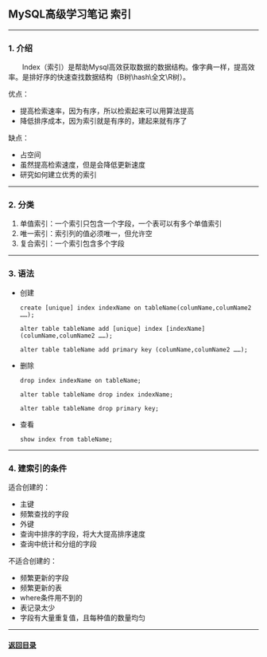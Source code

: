 ## MySQL高级学习笔记 索引
---
### 1. 介绍

&emsp;&emsp;Index（索引）是帮助Mysql高效获取数据的数据结构。像字典一样，提高效率。是排好序的快速查找数据结构（B树\hash\全文\R树）。

优点：

+ 提高检索速率，因为有序，所以检索起来可以用算法提高
+ 降低排序成本，因为索引就是有序的，建起来就有序了

缺点：

+ 占空间
+ 虽然提高检索速度，但是会降低更新速度
+ 研究如何建立优秀的索引

---
### 2. 分类

1. 单值索引：一个索引只包含一个字段，一个表可以有多个单值索引
2. 唯一索引：索引列的值必须唯一，但允许空
3. 复合索引：一个索引包含多个字段


---
### 3. 语法 

+ 创建 

    ```
    create [unique] index indexName on tableName(columName,columName2 ……);

    alter table tableName add [unique] index [indexName]  (columName,columName2 ……);
    
    alter table tableName add primary key (columName,columName2 ……);
    ```

+ 删除 

    ```
    drop index indexName on tableName;

    alter table tableName drop index indexName;

    alter table tableName drop primary key;
    ```

+ 查看

    ```
    show index from tableName;
    ```


---
### 4. 建索引的条件

适合创建的：

+ 主键
+ 频繁查找的字段
+ 外键
+ 查询中排序的字段，将大大提高排序速度
+ 查询中统计和分组的字段

不适合创建的：

+ 频繁更新的字段
+ 频繁更新的表
+ where条件用不到的
+ 表记录太少
+ 字段有大量重复值，且每种值的数量均匀

---

#### [返回目录](./)
